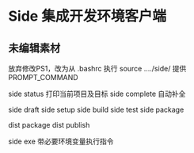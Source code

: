 # Side 集成开发环境客户端

## 未编辑素材

放弃修改PS1，改为从 .bashrc 执行 source ..../side/ 提供 PROMPT_COMMAND

side status 打印当前项目及目标
side complete 自动补全
<!-- side shell env 打印可source的环境变量提供
side shell complete 命令行补全
side shell global 打印可以用于全局 -->

side draft
side setup
side build
side test
side package

dist package
dist publish

side exe 带必要环境变量执行指令